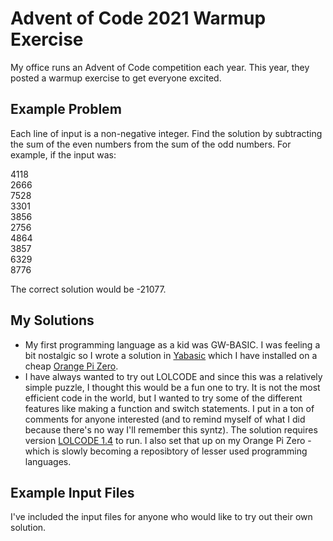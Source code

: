 # Advent of Code 2021 Warmup Exercise 
My office runs an Advent of Code competition each year. This year, they posted a warmup exercise to get everyone excited.

## Example Problem
Each line of input is a non-negative integer. Find the solution by subtracting the sum of the even numbers from the sum of the odd numbers.
For example, if the input was:

4118  
2666  
7528  
3301  
3856  
2756  
4864  
3857  
6329  
8776  

The correct solution would be -21077.

## My Solutions
* My first programming language as a kid was GW-BASIC. I was feeling a bit nostalgic so I wrote a solution in [Yabasic](http://2484.de/yabasic/) which I have installed on a cheap [Orange Pi Zero](http://www.orangepi.org/orangepizero/).  
* I have always wanted to try out LOLCODE and since this was a relatively simple puzzle, I thought this would be a fun one to try. It is not the most efficient code in the world, but I wanted to try some of the different features like making a function and switch statements. I put in a ton of comments for anyone interested (and to remind myself of what I did because there's no way I'll remember this syntz). The solution requires version [LOLCODE 1.4](https://lolcodepp.github.io/) to run. I also set that up on my Orange Pi Zero - which is slowly becoming a reposibtory of lesser used programming languages.

## Example Input Files
I've included the input files for anyone who would like to try out their own solution.
